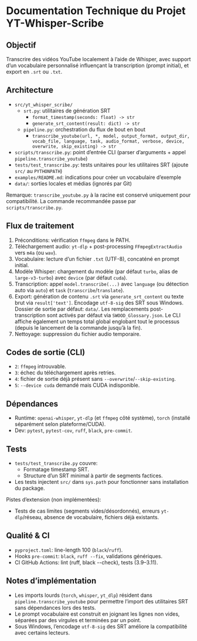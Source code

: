 # Documentation Technique du Projet YT-Whisper-Scribe

## Objectif
Transcrire des vidéos YouTube localement à l’aide de Whisper, avec support d’un vocabulaire personnalisé influençant la transcription (prompt initial), et export en `.srt` ou `.txt`.

## Architecture
- `src/yt_whisper_scribe/`
  - `srt.py`: utilitaires de génération SRT
    - `format_timestamp(seconds: float) -> str`
    - `generate_srt_content(result: dict) -> str`
  - `pipeline.py`: orchestration du flux de bout en bout
    - `transcribe_youtube(url, *, model, output_format, output_dir, vocab_file, language, task, audio_format, verbose, device, overwrite, skip_existing) -> str`
- `scripts/transcribe.py`: point d’entrée CLI (parser d’arguments + appel `pipeline.transcribe_youtube`)
- `tests/test_transcribe.py`: tests unitaires pour les utilitaires SRT (ajoute `src/` au `PYTHONPATH`)
- `examples/README.md`: indications pour créer un vocabulaire d’exemple
- `data/`: sorties locales et médias (ignorés par Git)

Remarque: `transcribe_youtube.py` à la racine est conservé uniquement pour compatibilité. La commande recommandée passe par `scripts/transcribe.py`.

## Flux de traitement
1. Préconditions: vérification `ffmpeg` dans le PATH.
2. Téléchargement audio: `yt-dlp` + post-processing `FFmpegExtractAudio` vers `m4a` (ou `wav`).
3. Vocabulaire: lecture d’un fichier `.txt` (UTF-8), concaténé en prompt initial.
4. Modèle Whisper: chargement du modèle (par défaut `turbo`, alias de `large-v3-turbo`) avec `device` (par défaut `cuda`).
5. Transcription: appel `model.transcribe(...)` avec `language` (ou détection auto via `auto`) et `task` (`transcribe`/`translate`).
6. Export: génération de contenu `.srt` via `generate_srt_content` ou texte brut via `result['text']`. Encodage `utf-8-sig` des SRT sous Windows. Dossier de sortie par défaut: `data/`. Les remplacements post-transcription sont activés par défaut via `SWOOD_Glossary.json`. Le CLI affiche également un temps total global englobant tout le processus (depuis le lancement de la commande jusqu’à la fin).
7. Nettoyage: suppression du fichier audio temporaire.

## Codes de sortie (CLI)
- `2`: `ffmpeg` introuvable.
- `3`: échec du téléchargement après retries.
- `4`: fichier de sortie déjà présent sans `--overwrite`/`--skip-existing`.
- `5`: `--device cuda` demandé mais CUDA indisponible.

## Dépendances
- Runtime: `openai-whisper`, `yt-dlp` (et `ffmpeg` côté système), `torch` (installé séparément selon plateforme/CUDA).
- Dev: `pytest`, `pytest-cov`, `ruff`, `black`, `pre-commit`.

## Tests
- `tests/test_transcribe.py` couvre:
  - Formatage timestamp SRT.
  - Structure d’un SRT minimal à partir de segments factices.
- Les tests injectent `src/` dans `sys.path` pour fonctionner sans installation du package.

Pistes d’extension (non implémentées):
- Tests de cas limites (segments vides/désordonnés), erreurs `yt-dlp`/réseau, absence de vocabulaire, fichiers déjà existants.

## Qualité & CI
- `pyproject.toml`: line-length 100 (`black`/`ruff`).
- Hooks `pre-commit`: `black`, `ruff --fix`, validations génériques.
- CI GitHub Actions: lint (ruff, black --check), tests (3.9–3.11).

## Notes d’implémentation
- Les imports lourds (`torch`, `whisper`, `yt_dlp`) résident dans `pipeline.transcribe_youtube` pour permettre l’import des utilitaires SRT sans dépendances lors des tests.
- Le prompt vocabulaire est construit en joignant les lignes non vides, séparées par des virgules et terminées par un point.
- Sous Windows, l’encodage `utf-8-sig` des SRT améliore la compatibilité avec certains lecteurs.

